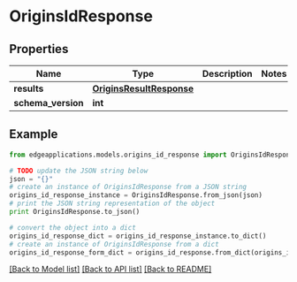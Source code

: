 # OriginsIdResponse


## Properties
Name | Type | Description | Notes
------------ | ------------- | ------------- | -------------
**results** | [**OriginsResultResponse**](OriginsResultResponse.md) |  | 
**schema_version** | **int** |  | 

## Example

```python
from edgeapplications.models.origins_id_response import OriginsIdResponse

# TODO update the JSON string below
json = "{}"
# create an instance of OriginsIdResponse from a JSON string
origins_id_response_instance = OriginsIdResponse.from_json(json)
# print the JSON string representation of the object
print OriginsIdResponse.to_json()

# convert the object into a dict
origins_id_response_dict = origins_id_response_instance.to_dict()
# create an instance of OriginsIdResponse from a dict
origins_id_response_form_dict = origins_id_response.from_dict(origins_id_response_dict)
```
[[Back to Model list]](../README.md#documentation-for-models) [[Back to API list]](../README.md#documentation-for-api-endpoints) [[Back to README]](../README.md)



